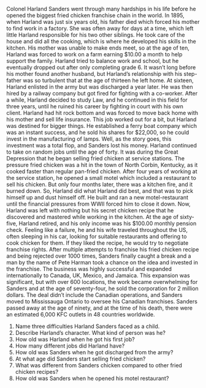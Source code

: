 Colonel Harland Sanders went through many hardships in his life before he opened
the biggest fried chicken franchise chain in the world.
In 1895, when Harland was just six years old, his father died which forced his mother to find
work in a factory. She was often away for days at a time, which left little Harland responsible
for his two other siblings. He took care of the house and did all the cooking, which is where he developed his skills in the kitchen.
His mother was unable to make ends meet, so at the age of ten, Harland was forced to work on a farm earning $10.00 a month to help support the family.
Harland tried to balance work and school, but he eventually dropped out after only completing grade 6.
It wasn’t long before his mother found another husband, but Harland’s relationship with his
step-father was so turbulent that at the age of thirteen he left home.
At sixteen, Harland enlisted in the army but was discharged a year later.
He was then hired by a railway company but got fired for fighting with a co-worker.
After a while, Harland decided to study Law, and he continued in this field for three years,
until he ruined his career by fighting in court with his own client.
Harland had hit rock bottom and was forced to move back home with his mother and sell life
insurance. This job worked out for a bit, but Harland was destined for bigger things.
He established a ferry boat company which was an instant success, and he sold his shares for
$22,000, so he could invest in the manufacturing of lamps.
Well, as the story goes, this investment was a total flop, and Sanders lost his money.
Harland continued to take on random jobs until the age of forty. It was during the Great
Depression that he began selling fried chicken at service stations.
The pressure fried chicken was a hit in the town of North Corbin, Kentucky, as it cooked faster than regular pan-fried chicken.
After four years of working at the service station, he opened a small motel which included
a restaurant to sell his chicken. But only four months later, there was a kitchen fire, and it
burned down.
So, Harland did what Harland did best, and that was to pick himself up and dust himself off.
He built and ran a new motel-restaurant until the financial pressures from WWII forced him
to close it down.
Now, Harland was left with nothing but his secret chicken recipe that he discovered and
mastered while working in the kitchen.
At the age of sixty-five, Harland retired, and his only income was his $100.00 monthly pension check.
Feeling like a failure, he and his wife traveled throughout the US, often sleeping in his car,
looking for suitable restaurants and offering to cook chicken for them. If they liked the recipe,
he would try to negotiate franchise rights.
After multiple attempts to franchise his fried chicken recipe and being rejected over 1000 times, Sanders finally caught a break and a man by the name of Pete Harman took a chance on the idea and invested in the franchise.
The business was highly successful and expanded internationally to Canada, UK, Mexico,
and Jamaica.
This expansion was significant, but with over 600 locations, the work became overwhelming
for Sanders and at the age of seventy-four, he sold the corporation for 2 million dollars. The
deal didn’t include the Canadian operations, and Sanders moved to Mississauga Ontario to
oversee his Canadian franchises.
Sanders passed away at the age of ninety, and at the time of his death, there were an estimated 6,000 KFC outlets in 48 countries worldwide.

1. Name three difficulties Harland Sanders faced as a child.
2. Describe Harland’s character. What kind of person was he?
3. How old was Harland when he got his first job?
4. How many different jobs did Harland have?
5. How old was Sanders when he got discharged from the army?
6. At what age did Sanders start selling fried chicken?
7. What was different from Sanders chicken compared to other fried chicken recipes?
8. How old was Sanders when he opened his motel restaurant?